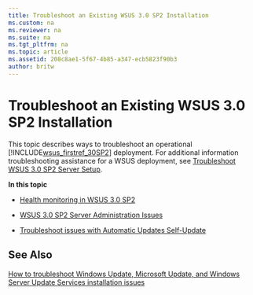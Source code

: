 ```yaml
---
title: Troubleshoot an Existing WSUS 3.0 SP2 Installation
ms.custom: na
ms.reviewer: na
ms.suite: na
ms.tgt_pltfrm: na
ms.topic: article
ms.assetid: 208c8ae1-5f67-4b85-a347-ecb5823f90b3
author: britw
---
```

# Troubleshoot an Existing WSUS 3.0 SP2 Installation
This topic describes ways to troubleshoot an operational [!INCLUDE[wsus_firstref_30SP2](../Token/wsus_firstref_30SP2_md.md)] deployment. For additional information troubleshooting assistance for a WSUS deployment, see [Troubleshoot WSUS 3.0 SP2 Server Setup](../Topic/Troubleshoot-WSUS-3.0-SP2-Server-Setup.md).  
  
**In this topic**  
  
-   [Health monitoring in WSUS 3.0 SP2](../Topic/Health-monitoring-in-WSUS-3.0-SP2.md)  
  
-   [WSUS 3.0 SP2 Server Administration Issues](../Topic/WSUS-3.0-SP2-Server-Administration-Issues.md)  
  
-   [Troubleshoot issues with Automatic Updates Self-Update](../Topic/Troubleshoot-issues-with-Automatic-Updates-Self-Update.md)  
  
## See Also  
[How to troubleshoot Windows Update, Microsoft Update, and Windows Server Update Services installation issues](http://go.microsoft.com/fwlink/?LinkId=80711)  
  
